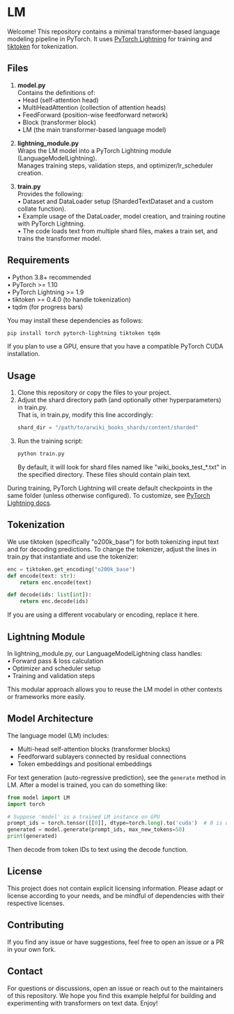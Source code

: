 # LM

Welcome! This repository contains a minimal transformer-based language modeling pipeline in PyTorch. It uses [PyTorch Lightning](https://www.pytorchlightning.ai/) for training and [tiktoken](https://github.com/openai/tiktoken) for tokenization.

## Files

1. **model.py**  
   Contains the definitions of:  
   • Head (self-attention head)  
   • MultiHeadAttention (collection of attention heads)  
   • FeedForward (position-wise feedforward network)  
   • Block (transformer block)  
   • LM (the main transformer-based language model)

2. **lightning_module.py**  
   Wraps the LM model into a PyTorch Lightning module (LanguageModelLightning).  
   Manages training steps, validation steps, and optimizer/lr_scheduler creation.

3. **train.py**  
   Provides the following:  
   • Dataset and DataLoader setup (ShardedTextDataset and a custom collate function).  
   • Example usage of the DataLoader, model creation, and training routine with PyTorch Lightning.  
   • The code loads text from multiple shard files, makes a train set, and trains the transformer model.

## Requirements

• Python 3.8+ recommended  
• PyTorch >= 1.10  
• PyTorch Lightning >= 1.9  
• tiktoken >= 0.4.0 (to handle tokenization)  
• tqdm (for progress bars)

You may install these dependencies as follows:

```bash
pip install torch pytorch-lightning tiktoken tqdm
```

If you plan to use a GPU, ensure that you have a compatible PyTorch CUDA installation.

## Usage

1. Clone this repository or copy the files to your project.
2. Adjust the shard directory path (and optionally other hyperparameters) in train.py.  
   That is, in train.py, modify this line accordingly:
   ```python
   shard_dir = "/path/to/arwiki_books_shards/content/sharded"
   ```
3. Run the training script:
   ```bash
   python train.py
   ```
   By default, it will look for shard files named like "wiki_books_test_*.txt" in the specified directory. These files should contain plain text.

During training, PyTorch Lightning will create default checkpoints in the same folder (unless otherwise configured). To customize, see [PyTorch Lightning docs](https://pytorch-lightning.readthedocs.io/en/stable/common/checkpointing_basic.html).

## Tokenization

We use tiktoken (specifically "o200k_base") for both tokenizing input text and for decoding predictions. To change the tokenizer, adjust the lines in train.py that instantiate and use the tokenizer:
```python
enc = tiktoken.get_encoding("o200k_base")
def encode(text: str):
    return enc.encode(text)

def decode(ids: list[int]):
    return enc.decode(ids)
```

If you are using a different vocabulary or encoding, replace it here.

## Lightning Module

In lightning_module.py, our LanguageModelLightning class handles:  
• Forward pass & loss calculation  
• Optimizer and scheduler setup  
• Training and validation steps  

This modular approach allows you to reuse the LM model in other contexts or frameworks more easily.

## Model Architecture

The language model (LM) includes:
- Multi-head self-attention blocks (transformer blocks)  
- Feedforward sublayers connected by residual connections  
- Token embeddings and positional embeddings  

For text generation (auto-regressive prediction), see the `generate` method in LM. After a model is trained, you can do something like:
```python
from model import LM
import torch

# Suppose 'model' is a trained LM instance on GPU
prompt_ids = torch.tensor([[0]], dtype=torch.long).to('cuda')  # 0 is usually <BOS> or any prompt token
generated = model.generate(prompt_ids, max_new_tokens=50)
print(generated)
```
Then decode from token IDs to text using the decode function.

## License

This project does not contain explicit licensing information. Please adapt or license according to your needs, and be mindful of dependencies with their respective licenses.

## Contributing

If you find any issue or have suggestions, feel free to open an issue or a PR in your own fork.

## Contact

For questions or discussions, open an issue or reach out to the maintainers of this repository. We hope you find this example helpful for building and experimenting with transformers on text data. Enjoy!